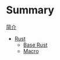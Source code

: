 # Summary

[简介](./intruduction.md)
- [Rust](./Rust/summary.md)
  - [Base Rust](./Rust/base.md)
  - [Macro](./Rust/macro.md)
